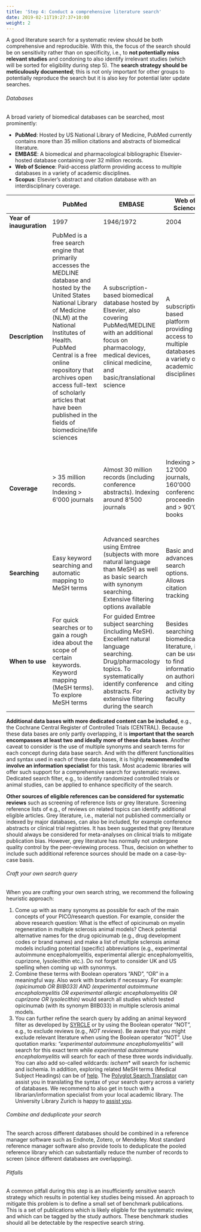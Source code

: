```yaml
---
title: 'Step 4: Conduct a comprehensive literature search'
date: 2019-02-11T19:27:37+10:00
weight: 2
---
```



A good literature search for a systematic review should be both comprehensive and reproducible. With this, the focus of the search should be on sensitivity rather than on specificity, i.e., to **not potentially miss relevant studies** and condoning to also identify irrelevant studies (which will be sorted for eligibility during step 5). The **search strategy should be meticulously documented**; this is not only important for other groups to potentially reproduce the search but it is also key for potential later update searches.

###### Databases
A broad variety of biomedical databases can be searched, most prominently:
* **PubMed**: Hosted by US National Library of Medicine, PubMed currently contains more than 35 million citations and abstracts of biomedical literature.
* **EMBASE**: A biomedical and pharmacological bibliographic Elsevier-hosted database containing over 32 million records.
* **Web of Science**: Paid-access platform providing access to multiple databases in a variety of academic disciplines.
* **Scopus**: Elsevier’s abstract and citation database with an interdisciplinary coverage.


|     	      		    | PubMed                                                        |EMBASE                 |Web of Science             |Scopus			    |
|---------------------------|---------------------------------------------------------------|-----------------------|---------------------------|---------------------------|
| **Year of inauguration**  |1997							    |1946/1972              |2004                       |2004                       |
| **Description**           |PubMed is a free search engine that primarily accesses the MEDLINE database and hosted by the United States National Library of Medicine (NLM) at the National Institutes of Health. PubMed Central is a free online repository that archives open access full-text of scholarly articles that have been published in the fields of biomedicine/life sciences |A subscription-based biomedical database hosted by Elsevier, also covering PubMed/MEDLINE with an additional focus on pharmacology, medical devices, clinical medicine, and basic/translational science|A subscription-based platform providing access to multiple databases in a variety of academic disciplines|A subscription-based abstract and citation database covering life sciences, social science, physical sciences, and health sciences|
| **Coverage**              |> 35 million records. Indexing > 6’000 journals|Almost 30 million records (including conference abstracts). Indexing around 8’500 journals|Indexing > 12’000 journals, 160’000 conference proceedings, and > 90’000 books|Indexing around 25’000 journals, around 5 million conference proceedings, 386 million scientific webpages, and 22 million patent records|
| **Searching**             |Easy keyword searching and automatic mapping to MeSH terms|Advanced searches using Emtree (subjects with more natural language than MeSH) as well as basic search with synonym searching. Extensive filtering options available|Basic and advances search options. Allows citation tracking|Effective keyword/index term searching. Search results can be graphically analyzed|
| **When to use**           |For quick searches or to gain a rough idea about the scope of certain keywords. Keyword mapping (MeSH terms). To explore MeSH terms|For guided Emtree subject searching (including MeSH). Excellent natural language searching. Drug/pharmacology topics. To systematically identify conference abstracts. For extensive filtering during the search|Besides searching for biomedical literature, it can be used to find information on authoring and citing activity by faculty|Broad coverage of journals published outside the U.S. and for broad coverage of non-English publications. For interdisciplinary field coverage|

**Additional data bases with more dedicated content can be included**, e.g., the Cochrane Central Register of Controlled Trials (CENTRAL). Because these data bases are only partly overlapping, it is **important that the search encompasses at least two and ideally more of these data bases**. Another caveat to consider is the use of multiple synonyms and search terms for each concept during data base search. And with the different functionalities and syntax used in each of these data bases, it is highly **recommended to involve an information specialist** for this task. Most academic libraries will offer such support for a comprehensive search for systematic reviews. Dedicated search filter, e.g., to identify randomized controlled trials or animal studies, can be applied to enhance specificity of the search.

**Other sources of eligible references can be considered for systematic reviews** such as screening of reference lists or grey literature. Screening reference lists of e.g., of reviews on related topics can identify additional eligible articles. Grey literature, i.e., material not published commercially or indexed by major databases, can also be included, for example conference abstracts or clinical trial registries. It has been suggested that grey literature should always be considered for meta-analyses on clinical trials to mitigate publication bias. However, grey literature has normally not undergone quality control by the peer-reviewing process. Thus, decision on whether to include such additional reference sources should be made on a case-by-case basis.

###### Craft your own search query
When you are crafting your own search string, we recommend the following heuristic approach:
1. Come up with as many synonyms as possible for each of the main concepts of your PICO/research question. For example, consider the above research question: What is the effect of opicinumab on myelin regeneration in multiple sclerosis animal models? Check potential alternative names for the drug opicinumab  (e.g., drug development codes or brand names) and make a list of multiple sclerosis animal models including potential (specific) abbreviations (e.g., experimental autoimmune encephalomyelitis, experimental allergic encephalomyelitis, cuprizone, lysolecithin etc.). Do not forget to consider UK and US spelling when coming up with synonmys.
2. Combine these terms with Boolean operators “AND”, “OR” in a meaningful way. Also work with brackets if necessary. For example: *(opicinumab OR BIIB033) AND (experimental autoimmune encephalomyelitis OR experimental allergic encephalomyelitis OR cuprizone OR lysolecithin)* would search all studies which tested opicinumab (with its synonym BIIB033) in multiple sclerosis animal models. 
3. You can further refine the search query by adding an animal keyword filter as developed by [SYRCLE](https://doi.org/10.1258/la.2010.009117) or by using the Boolean operator “NOT”, e.g., to exclude reviews (e.g., *NOT reviews*). Be aware that you might exclude relevant literature when using the Boolean operator “NOT”. Use quotation marks: *“experimental autoimmune encephalomyelitis”* will search for this exact term while *experimental autoimmune encephalomyelitis* will search for each of these three words individually. You can also add so-called wildcards: *ischem** will search for ischemic and ischemia.
In addition, exploring related MeSH terms (Medical Subject Headings) can be of [help](https://www.ncbi.nlm.nih.gov/mesh/.). The [Polyglot Search Translator](https://sr-accelerator.com/#/polyglot) can assist you in translating the syntax of your search query across a variety of databases.
We recommend to also get in touch with a librarian/information specialist from your local academic library. The University Library Zurich is happy to [assist you](https://www.ub.uzh.ch/de/unterstuetzung-erhalten/fachliche-unterstuetzung/medizin/systematic-reviews-und-auftragsrecherchen.html).

###### Combine and deduplicate your search
The search across different databases should be combined in a reference manager software such as Endnote, Zotero, or Mendeley. Most standard reference manager software also provide tools to deduplicate the pooled reference library which can substantially reduce the number of records to screen (since different databases are overlapping).

###### Pitfalls
A common pitfall during this step is an insufficiently sensitive search strategy which results in potential key studies being missed. An approach to mitigate this problem is to define a small set of benchmark publications. This is a set of publications which is likely eligible for the systematic review, and which can be tagged by the study authors. These benchmark studies should all be detectable by the respective search string.



